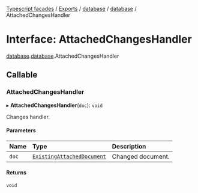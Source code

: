 [Typescript facades](../index.md) / [Exports](../modules.md) / [database](../modules/database.md) / [database](../modules/database.database.md) / AttachedChangesHandler

# Interface: AttachedChangesHandler

[database](../modules/database.md).[database](../modules/database.database.md).AttachedChangesHandler

## Callable

### AttachedChangesHandler

▸ **AttachedChangesHandler**(`doc`): `void`

Changes handler.

#### Parameters

| Name | Type | Description |
| :------ | :------ | :------ |
| `doc` | [`ExistingAttachedDocument`](database.database.ExistingAttachedDocument.md) | Changed document. |

#### Returns

`void`
